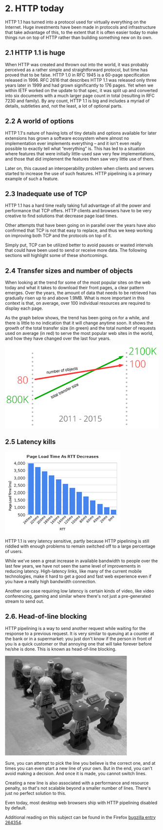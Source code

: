 # 2. HTTP today

HTTP 1.1 has turned into a protocol used for virtually everything on the Internet. Huge investments have been made in protocols and infrastructure that take advantage of this, to the extent that it is often easier today to make things run on top of HTTP rather than building something new on its own.

## 2.1 HTTP 1.1 is huge

When HTTP was created and thrown out into the world, it was probably perceived as a rather simple and straightforward protocol, but time has proved that to be false. HTTP 1.0 in RFC 1945 is a 60-page specification released in 1996. RFC 2616 that describes HTTP 1.1 was released only three years later in 1999 and had grown significantly to 176 pages. Yet when we within IETF worked on the update to that spec, it was split up and converted into six documents with a much larger page count in total \(resulting in RFC 7230 and family\). By any count, HTTP 1.1 is big and includes a myriad of details, subtleties and, not the least, a lot of optional parts.

## 2.2 A world of options

HTTP 1.1's nature of having lots of tiny details and options available for later extensions has grown a software ecosystem where almost no implementation ever implements everything – and it isn't even really possible to exactly tell what “everything” is. This has led to a situation where features that were initially little-used saw very few implementations, and those that did implement the features then saw very little use of them.

Later on, this caused an interoperability problem when clients and servers started to increase the use of such features. HTTP pipelining is a primary example of such a feature.

## 2.3 Inadequate use of TCP

HTTP 1.1 has a hard time really taking full advantage of all the power and performance that TCP offers. HTTP clients and browsers have to be very creative to find solutions that decrease page load times.

Other attempts that have been going on in parallel over the years have also confirmed that TCP is not that easy to replace, and thus we keep working on improving both TCP and the protocols on top of it.

Simply put, TCP can be utilized better to avoid pauses or wasted intervals that could have been used to send or receive more data. The following sections will highlight some of these shortcomings.

## 2.4 Transfer sizes and number of objects

When looking at the trend for some of the most popular sites on the web today and what it takes to download their front pages, a clear pattern emerges. Over the years, the amount of data that needs to be retrieved has gradually risen up to and above 1.9MB. What is more important in this context is that, on average, over 100 individual resources are required to display each page.

As the graph below shows, the trend has been going on for a while, and there is little to no indication that it will change anytime soon. It shows the growth of the total transfer size \(in green\) and the total number of requests used on average \(in red\) to serve the most popular web sites in the world, and how they have changed over the last four years.

![transfer size growth](https://raw.githubusercontent.com/bagder/http2-explained/master/images/transfer-size-growth.png)

## 2.5 Latency kills

![](https://raw.githubusercontent.com/bagder/http2-explained/master/images/page-load-time-rtt-decreases.png)

HTTP 1.1 is very latency sensitive, partly because HTTP pipelining is still riddled with enough problems to remain switched off to a large percentage of users.

While we've seen a great increase in available bandwidth to people over the last few years, we have not seen the same level of improvements in reducing latency. High-latency links, like many of the current mobile technologies, make it hard to get a good and fast web experience even if you have a really high bandwidth connection.

Another use case requiring low latency is certain kinds of video, like video conferencing, gaming and similar where there's not just a pre-generated stream to send out.

## 2.6. Head-of-line blocking

HTTP pipelining is a way to send another request while waiting for the response to a previous request. It is very similar to queuing at a counter at the bank or in a supermarket: you just don't know if the person in front of you is a quick customer or that annoying one that will take forever before he/she is done. This is known as head-of-line blocking.

![](https://raw.githubusercontent.com/bagder/http2-explained/master/images/head-of-line-blocking.jpg)

Sure, you can attempt to pick the line you believe is the correct one, and at times you can even start a new line of your own. But in the end, you can't avoid making a decision. And once it is made, you cannot switch lines.

Creating a new line is also associated with a performance and resource penalty, so that's not scalable beyond a smaller number of lines. There's just no perfect solution to this.

Even today, most desktop web browsers ship with HTTP pipelining disabled by default.

Additional reading on this subject can be found in the Firefox [bugzilla entry 264354](https://bugzilla.mozilla.org/show_bug.cgi?id=264354).

